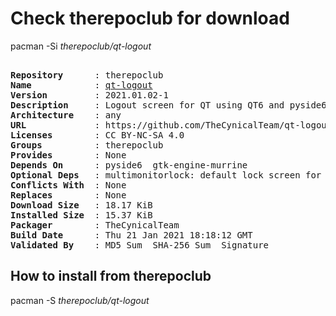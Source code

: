 # Check therepoclub for download

        
pacman -Si *therepoclub/qt-logout*

<div class="highlight"><pre class="highlight"><text>
<b>Repository</b>      : therepoclub
<b>Name</b>            : <a href='../../x86_64/qt-logout-2021.01.02-1-any.pkg.tar.zst'>qt-logout</a>
<b>Version</b>         : 2021.01.02-1
<b>Description</b>     : Logout screen for QT using QT6 and pyside6
<b>Architecture</b>    : any
<b>URL</b>             : https://github.com/TheCynicalTeam/qt-logout
<b>Licenses</b>        : CC BY-NC-SA 4.0
<b>Groups</b>          : therepoclub
<b>Provides</b>        : None
<b>Depends On</b>      : pyside6  gtk-engine-murrine
<b>Optional Deps</b>   : multimonitorlock: default lock screen for qt-logout
<b>Conflicts With</b>  : None
<b>Replaces</b>        : None
<b>Download Size</b>   : 18.17 KiB
<b>Installed Size</b>  : 15.37 KiB
<b>Packager</b>        : TheCynicalTeam <wayne6324@gmail.com>
<b>Build Date</b>      : Thu 21 Jan 2021 18:18:12 GMT
<b>Validated By</b>    : MD5 Sum  SHA-256 Sum  Signature
</text></pre></div>

## How to install from therepoclub

        
pacman -S *therepoclub/qt-logout*
